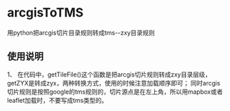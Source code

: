 # arcgisToTMS
用python把arcgis切片目录规则转成tms--zxy目录规则

## 使用说明
1、 在代码中，getTileFile()这个函数是把arcgis切片规则转成zxy目录层级， getZYX是转成zyx，两种转换方式，使用的时候注意加载顺序即可； 同时arcgis切片规则是按照google的tms规则的，切片源点是在左上角，所以用mapbox或者leaflet加载时，不要写成tms类型的。
